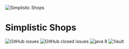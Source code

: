 ![Simplistic Shops](https://i.imgur.com/8g4qEiP.png "Simplistic Shops")

# Simplistic Shops

![GitHub issues](https://img.shields.io/github/issues-raw/MrButtersDEV/SimplisticShops) ![GitHub closed issues](https://img.shields.io/github/issues-closed-raw/MrButtersDEV/SimplisticShops) ![java 8](https://img.shields.io/badge/Java-8-blue) ![Vault](https://img.shields.io/badge/Requires-Vault-important)
